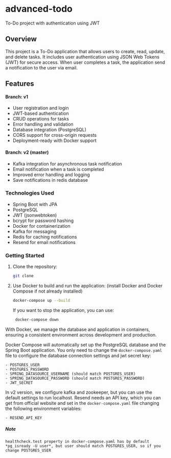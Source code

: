 # advanced-todo
To-Do project with authentication using JWT

## Overview
This project is a To-Do application that allows users to create, read, 
update, and delete tasks. It includes user authentication using JSON Web
Tokens (JWT) for secure access. When user completes a task, the application
send a notification to the user via email.

## Features
#### Branch: v1
- User registration and login
- JWT-based authentication
- CRUD operations for tasks
- Error handling and validation
- Database integration (PostgreSQL)
- CORS support for cross-origin requests
- Deployment-ready with Docker support

#### Branch: v2 (master)
- Kafka integration for asynchronous task notification
- Email notification when a task is completed
- Improved error handling and logging
- Save notifications in redis database

### Technologies Used
- Spring Boot with JPA
- PostgreSQL
- JWT (jsonwebtoken)
- bcrypt for password hashing 
- Docker for containerization
- Kafka for messaging
- Redis for caching notifications
- Resend for email notifications

### Getting Started

1. Clone the repository:
   ```bash
   git clone
   ```
2. Use Docker to build and run the application: (install Docker and Docker
Compose if not already installed)
   ```bash
   docker-compose up --build
   ``` 
   If you want to stop the application, you can use:
   ```bash
    docker-compose down
    ```
   

With Docker, we manage the database and application in containers, 
ensuring a consistent environment across development and production.
    
Docker Compose will automatically set up the PostgreSQL database and the
Spring Boot application. You only need to change the `docker-compose.yaml`
file to configure the database connection settings and jwt secret key:

    - POSTGRES_USER
    - POSTGRES_PASSWORD
    - SPRING_DATASOURCE_USERNAME (should match POSTGRES_USER)
    - SPRING_DATASOURCE_PASSWORD (should match POSTGRES_PASSWORD)
    - JWT_SECRET

In v2 version, we configure kafka and zookeeper, but you can use the default
settings to run localhost. Resend needs an API key, which you can get from 
official website and set in the `docker-compose.yaml` file changing the following
environment variables:

    - RESEND_API_KEY
    
##### Note
    healthcheck.test property in docker-compose.yaml has by default *pg_isready -U user*, but user should match POSTGRES_USER, so if you change POSTGRES_USER